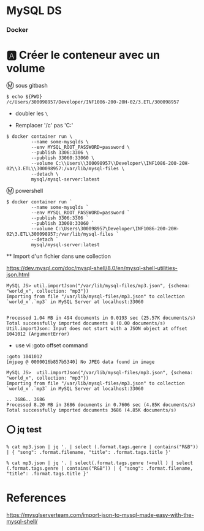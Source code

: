 # MySQL DS

### Docker


# :a: Créer le conteneur avec un volume

:m: sous gitbash 

```
$ echo ${PWD}
/c/Users/300098957/Developer/INF1086-200-20H-02/3.ETL/300098957
```

* doubler les `\`

* Remplacer '/c' pas 'C:'

```
$ docker container run \
         --name some-mysqlds \
         --env MYSQL_ROOT_PASSWORD=password \
         --publish 3306:3306 \
         --publish 33060:33060 \
         --volume C:\\Users\\300098957\\Developer\\INF1086-200-20H-02\\3.ETL\\300098957:/var/lib/mysql-files \
         --detach \
         mysql/mysql-server:latest
```

:m: powershell


```
$ docker container run `
         --name some-mysqlds `
         --env MYSQL_ROOT_PASSWORD=password `
         --publish 3306:3306 `
         --publish 33060:33060 `
         --volume C:\Users\300098957\Developer\INF1086-200-20H-02\3.ETL\300098957:/var/lib/mysql-files `
         --detach `
         mysql/mysql-server:latest
```

** Import d'un fichier dans une collection

https://dev.mysql.com/doc/mysql-shell/8.0/en/mysql-shell-utilities-json.html

```
MySQL JS> util.importJson("/var/lib/mysql-files/mp3.json", {schema: "world_x", collection: "mp3"})
Importing from file "/var/lib/mysql-files/mp3.json" to collection `world_x`.`mp3` in MySQL Server at localhost:33060


Processed 1.04 MB in 494 documents in 0.0193 sec (25.57K documents/s)
Total successfully imported documents 0 (0.00 documents/s)
Util.importJson: Input does not start with a JSON object at offset 1041012 (ArgumentError)
```

* use vi :goto offset command

```
:goto 1041012
[mjpeg @ 0000016b857b5340] No JPEG data found in image
```

```
MySQL JS>  util.importJson("/var/lib/mysql-files/mp3.json", {schema: "world_x", collection: "mp3"})
Importing from file "/var/lib/mysql-files/mp3.json" to collection `world_x`.`mp3` in MySQL Server at localhost:33060

.. 3686.. 3686
Processed 8.20 MB in 3686 documents in 0.7606 sec (4.85K documents/s)
Total successfully imported documents 3686 (4.85K documents/s)
```

## :o: jq test

```
% cat mp3.json | jq '. | select (.format.tags.genre | contains("R&B")) | { "song": .format.filename, "title": .format.tags.title }'
```

```
% cat mp3.json | jq '. | select(.format.tags.genre !=null ) | select (.format.tags.genre | contains("R&B")) | { "song": .format.filename, "title": .format.tags.title }'
```
# References

https://mysqlserverteam.com/import-json-to-mysql-made-easy-with-the-mysql-shell/
